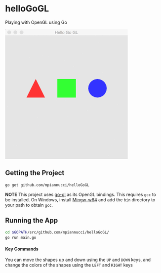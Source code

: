 helloGoGL
=================

Playing with OpenGL using Go

![Screen Capture](resources/screencap.gif)

Getting the Project 
-------------------

```bash
go get github.com/mpiannucci/helloGoGL
```

**NOTE** This project uses [go-gl](https://github.com/go-gl/gl) as its OpenGL bindings. This requires `gcc` to be installed. On Windows, install [Mingw-w64](http://mingw-w64.sourceforge.net/) and add the `bin` directory to your path to obtain `gcc`. 

Running the App
-------------------

```bash 
cd $GOPATH/src/github.com/mpiannucci/helloGoGL/
go run main.go
```

#### Key Commands

You can move the shapes up and down using the `UP` and `DOWN` keys, and change the colors of the shapes using the `LEFT` and `RIGHT` keys